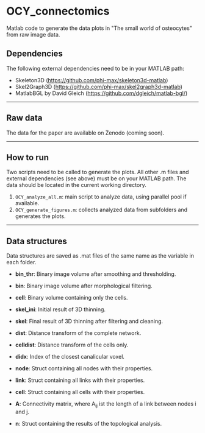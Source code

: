 # OCY_connectomics
Matlab code to generate the data plots in "The small world of osteocytes" from raw image data.
## Dependencies
The following external dependencies need to be in your MATLAB path:
- Skeleton3D (https://github.com/phi-max/skeleton3d-matlab)
- Skel2Graph3D (https://github.com/phi-max/skel2graph3d-matlab)
- MatlabBGL by David Gleich (https://github.com/dgleich/matlab-bgl/)

---

## Raw data
The data for the paper are available on Zenodo (coming soon).

---

## How to run
Two scripts need to be called to generate the plots. All other .m files and external dependencies (see above) must be on your MATLAB path. The data should be located in the current working directory.

1. `OCY_analyze_all.m`: main script to analyze data, using parallel pool if available.
2. `OCY_generate_figures.m`: collects analyzed data from subfolders and generates the plots.

---

## Data structures
Data structures are saved as .mat files of the same name as the variable in each folder.
- **bin_thr**: Binary image volume after smoothing and thresholding.
- **bin**: Binary image volume after morphological filtering.
- **cell**: Binary volume containing only the cells.
- **skel_ini**: Initial result of 3D thinning.
- **skel**: Final result of 3D thinning after filtering and cleaning.
- **dist**: Distance transform of the complete network.
- **celldist**: Distance transform of the cells only.
- **didx**: Index of the closest canalicular voxel.

- **node**: Struct containing all nodes with their properties.
- **link**: Struct containing all links with their properties.
- **cell**: Struct containing all cells with their properties.
- **A**: Connectivity matrix, where A<sub>ij</sub> ist the length of a link between nodes i and j.
- **n**: Struct containing the results of the topological analysis.
